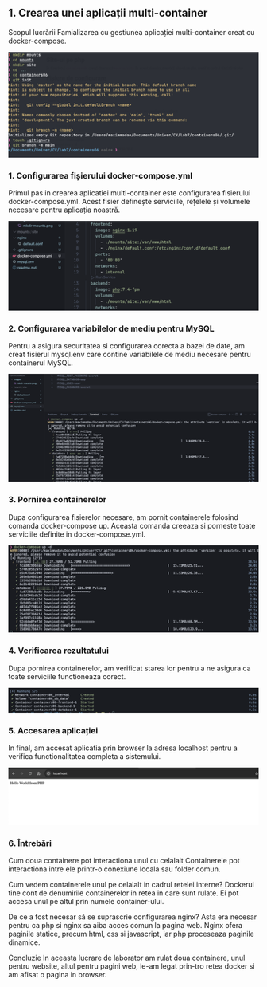 ## 1. Crearea unei aplicații multi-container

Scopul lucrării
Famializarea cu gestiunea aplicației multi-container creat cu docker-compose.

![Creare fisierilor si folderilor](/images/mkdir%20mounts.png)

### 1. Configurarea fișierului docker-compose.yml

Primul pas in crearea aplicatiei multi-container este configurarea fisierului docker-compose.yml. Acest fisier definește serviciile, rețelele și volumele necesare pentru aplicația noastră.

![Crearea fisierului docker-compose.yml](/images/yml.png)

### 2. Configurarea variabilelor de mediu pentru MySQL

Pentru a asigura securitatea si configurarea corecta a bazei de date, am creat fisierul mysql.env care contine variabilele de mediu necesare pentru containerul MySQL.

![Crearea fisierului mysql.env](/images/sql.png)

### 3. Pornirea containerelor

Dupa configurarea fisierelor necesare, am pornit containerele folosind comanda docker-compose up. Aceasta comanda creeaza si porneste toate serviciile definite in docker-compose.yml.

![Pornirea containerului](/images/docker%20compose%20up.png)

### 4. Verificarea rezultatului

Dupa pornirea containerelor, am verificat starea lor pentru a ne asigura ca toate serviciile functioneaza corect.

![Rezultatul](/images/rezultat.png)

### 5. Accesarea aplicației

In final, am accesat aplicatia prin browser la adresa localhost pentru a verifica functionalitatea completa a sistemului.

![Accesarea paginii web](/images/localhost.png)

### 6. Întrebări

Cum doua containere pot interactiona unul cu celalalt
Containerele pot interactiona intre ele printr-o conexiune locala sau folder comun.

Cum vedem containerele unul pe celalalt in cadrul retelei interne?
Dockerul tine cont de denumirile containerelor in retea in care sunt rulate. Ei pot accesa unul pe altul prin numele container-ului.

De ce a fost necesar să se suprascrie configurarea nginx?
Asta era necesar pentru ca php si nginx sa aiba acces comun la pagina web. Nginx ofera paginile statice, precum html, css si javascript, iar php proceseaza paginile dinamice.

Concluzie
In aceasta lucrare de laborator am rulat doua containere, unul pentru website, altul pentru pagini web, le-am legat prin-tro retea docker si am afisat o pagina in browser.
